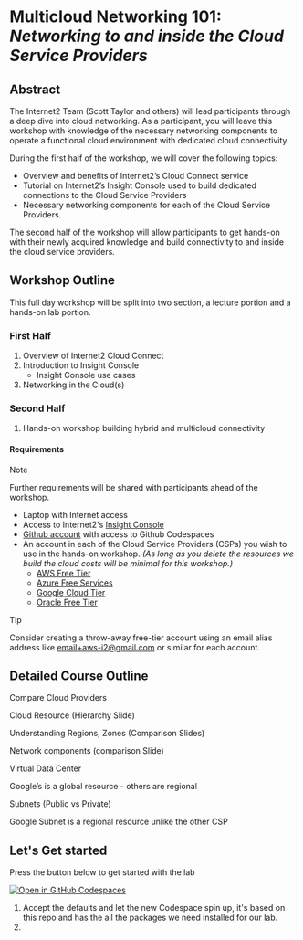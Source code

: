 
# **Multicloud Networking 101:** _Networking to and inside the Cloud Service Providers_

## Abstract

The Internet2 Team (Scott Taylor and others) will lead participants through a deep dive into cloud networking. As a participant, you will leave this workshop with knowledge of the necessary networking components to operate a functional cloud environment with dedicated cloud connectivity.

During the first half of the workshop, we will cover the following topics:

- Overview and benefits of Internet2’s Cloud Connect service
- Tutorial on Internet2’s Insight Console used to build dedicated connections to the Cloud Service Providers
- Necessary networking components for each of the Cloud Service Providers.

The second half of the workshop will allow participants to get hands-on with their newly acquired knowledge and build connectivity to and inside the cloud service providers.

## Workshop Outline

This full day workshop will be split into two section, a lecture portion and a hands-on lab portion.

### First Half

1. Overview of Internet2 Cloud Connect
2. Introduction to Insight Console
   - Insight Console use cases
3. Networking in the Cloud(s)

### Second Half

1. Hands-on workshop building hybrid and multicloud connectivity

#### Requirements

> [!NOTE]
> Further requirements will be shared with participants ahead of the workshop.

- Laptop with Internet access
- Access to Internet2's [Insight Console](https://console.internet2.edu/)
- [Github account](https://github.com/) with access to Github Codespaces
- An account in each of the Cloud Service Providers (CSPs) you wish to use in the hands-on workshop. _(As long as you delete the resources we build the cloud costs will be minimal for this workshop.)_
  - [AWS Free Tier](https://aws.amazon.com/free)
  - [Azure Free Services](https://azure.microsoft.com/en-us/pricing/free-services)
  - [Google Cloud Tier](https://cloud.google.com/free)
  - [Oracle Free Tier](https://www.oracle.com/cloud/free)

> [!TIP]
> Consider creating a throw-away free-tier account using an email alias address like <email+aws-i2@gmail.com> or similar for each account.

## Detailed Course Outline

Compare Cloud Providers

Cloud Resource (Hierarchy Slide)

Understanding Regions, Zones (Comparison Slides)

Network components (comparison Slide)

Virtual Data Center

Google’s is a global resource - others are regional

Subnets (Public vs Private)

Google Subnet is a regional resource unlike the other CSP

## Let's Get started

Press the button below to get started with the lab

[![Open in GitHub Codespaces](https://github.com/codespaces/badge.svg)](https://codespaces.new/ipv6tech/CloudNetworking101)

1. Accept the defaults and let the new Codespace spin up, it's based on this repo and has the all the packages we need installed for our lab.
2. 